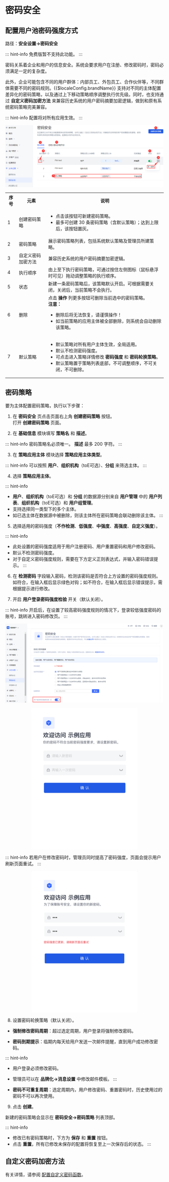 # 密码安全

<LastUpdated/>

## 配置用户池密码强度方式

路径：**安全设置->密码安全**

::: hint-info
免费版暂不支持此功能。
::: 

密码关系着企业和用户的信息安全。系统会要求用户在注册、修改密码时，密码必须满足一定的复杂度。

此外，企业可能包含不同的用户群体：内部员工、外包员工、合作伙伴等，不同群体需要不同的密码规则。{{$localeConfig.brandName}} 支持对不同的主体配置差异化的密码策略，以及通过上下移动策略顺序调整执行优先级。同时，也支持通过 **自定义密码加密方法** 来兼容历史系统的用户密码摘要加密逻辑，做到和原有系统密码策略完美兼容。

::: hint-info
配置将对所有应用生效。
::: 

![](./images/pw-security-overview.png)

<table>
<tr>
<th>序号</th>
<th>元素</th>
<th>说明</th>
</tr>

<tr>
<td valign="center">1</td>
<td>创建密码策略</td>
<td>
<ul>
<li>点击该按钮可新建密码策略。</li>
<li>最多可创建 30 条密码策略（含默认策略）；达到上限后，该按钮置灰。</li>
</ul></td>
</tr>

<tr>
<td valign="center">2</td>
<td>密码策略</td>
<td>展示密码策略列表，包括系统默认策略及管理员所建策略。</td>
</tr>

<tr>
<td valign="center">3</td>
<td>自定义密码加密方法</td>
<td>兼容历史系统的用户密码摘要加密逻辑。</td>
</tr>

<tr>
<td valign="center">4</td>
<td>执行顺序</td>
<td>由上至下执行密码策略，可通过按住左侧图标（鼠标悬浮时可见）拖动调整策略的执行顺序。</td>
</tr>

<tr>
<td valign="center">5</td>
<td>状态</td>
<td>新建一条密码策略后，该策略默认开启。可根据需要关闭，关闭后，当前策略不会执行。</td>
</tr>

<tr>
<td valign="center">6</td>
<td>删除</td>
<td>点击 <b>操作</b> 列更多按钮可删除当前选中的密码策略。</br><b>注意：</b></br>
<ul>
<li>删除后将无法恢复，请谨慎操作！</li>
<li>如当前策略的应用主体被全部删除，则系统会自动删除该策略。</li>
</ul>
</td>
</tr>

<tr>
<td valign="center">7</td>
<td>默认策略</td>
<td>
<ul>
<li>默认策略对所有用户主体生效，全局适用。</li>
<li>默认不检测密码强度。</li>
<li>可点击进入策略详情修改 <b>密码强度</b> 和 <b>密码轮换策略</b>。</li>
<li>默认策略置于策略列表底部，不可调整顺序，不可关闭，不可删除。</li>
</ul>
</td>
</tr>
</table>

## 密码策略

要为主体配置密码策略，执行以下步骤：

1. 在 **密码安全** 页点击页面右上角 **创建密码策略** 按钮。</br>打开 **创建密码策略** 页面。

2. 在 **基础信息** 模块填写 **策略名** 和 **描述**。

::: hint-info
密码策略名必须唯一。
**描述** 最多 200 字符。
::: 

3. 在 **策略应用主体** 模块选择 **策略应用主体类型**。

::: hint-info
可以按照 **用户**、**组织机构**（toE可选）、**分组** 来筛选主体。
::: 

4. 选择 **策略应用主体**。

::: hint-info
* **用户**、**组织机构**（toE可选）和 **分组** 的数据源分别来自 **用户管理** 中的 **用户列表**、**组织机构**（toE可选）和 **用户组管理**。
* 支持选择同一类型下的多个主体。
* 如已选主体在数据源中被删除，则该主体所在密码策略会联动删除该主体。
::: 

5. 选择适用的密码强度（**不作检测**、**低强度**、**中强度**、**高强度**、**自定义强度**）。

::: hint-info
* 此处设置的密码强度适用于用户注册密码、用户重置密码和用户修改密码。
* 默认不检测密码强度。
* 对于自定义密码强度规则，需要在下方定义正则表达式，并输入密码错误提示。
::: 

6. 在 **检测密码** 字段输入密码，检测该密码是否符合上方设置的密码强度规则。</br>如符合，在输入框后显示绿色对钩；如不符合，在输入框后显示错误提示，需根据提示进行修改。

7. 开启 **用户登录密码强度检验** 开关（默认关闭）。

::: hint-info
开启后，在设置了较高密码强度规则的情况下，登录较低强度密码的账号，跳转进入密码修改页。
::: 

![](./images/pw-strength.png)

<img src="./images/prompt-pw-modify.png" height=450 style="display:block;margin: 0 auto;">

::: hint-info
若用户在修改密码时，管理员同时提高了密码强度，页面会提示用户刷新页面重试。
:::

<img src="./images/pw-strength-updated.png" height=450 style="display:block;margin: 0 auto;">

8. 设置密码轮换策略（默认关闭）。

* **强制修改密码周期**：超过选定周期，用户登录将强制修改密码。

* **密码到期提示**：临期内每天给用户发送一次邮件提醒，直到用户成功修改密码。

::: hint-info
* 用户登录必须修改密码。
* 管理员可以在 **品牌化->消息设置** 中修改邮件模板。
:::

* **密码不可重复周期**：选定周期内，用户修改密码、重置密码时，历史使用过的密码不可以再次使用。

9. 点击 **创建**。

新建的密码策略会显示在 **密码安全->密码策略** 列表顶部。

::: hint-info
* 修改已有密码策略时，下方为 **保存** 和 **重置** 按钮。
* 点击 **重置**，所有已修改未保存的配置将恢复至上一次保存后的状态。
::: 

## 自定义密码加密方法

有关详情，请参阅 [配置自定义密码函数]( /guides/extensibility/custom-password-script.md)。
